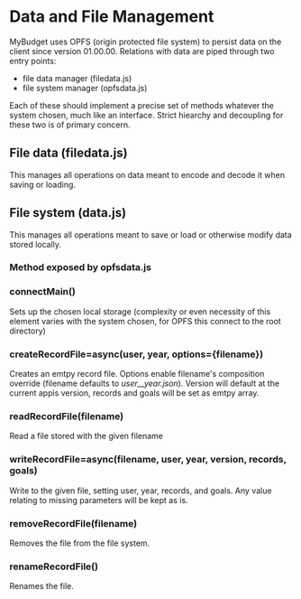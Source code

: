 # Data and File Management

MyBudget uses OPFS (origin protected file system) to persist data on the client since version 01.00.00. Relations with data are piped through two entry points:
- file data manager (filedata.js)
- file system manager (opfsdata.js) 

Each of these should implement a precise set of methods whatever the system chosen, much like an interface. Strict hiearchy and decoupling for these two is of primary concern.

## File data (filedata.js)

This manages all operations on data meant to encode and decode it when saving or loading.

## File system (<type>data.js)

This manages all operations meant to save or load or otherwise modify data stored locally.

### Method exposed by opfsdata.js

### connectMain()
Sets up the chosen local storage (complexity or even necessity of this element varies with the system chosen, for OPFS this connect to the root directory)

### createRecordFile=async(user, year, options={filename})
Creates an emtpy record file. Options enable filename's composition override (filename defaults to *user__year.json*). Version will default at the current appìs version, records and goals will be set as emtpy array.

### readRecordFile(filename)
Read a file stored with the given filename

### writeRecordFile=async(filename, user, year, version, records, goals)
Write to the given file, setting user, year, records, and goals. Any value relating to missing parameters will be kept as is.

### removeRecordFile(filename)
Removes the file from the file system.

### renameRecordFile()
Renames the file.

